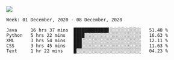 <!--
**Mat2ja/Mat2ja** is a ✨ _special_ ✨ repository because its `README.md` (this file) appears on your GitHub profile.

Here are some ideas to get you started:

- 🔭 I’m currently working on ...
- 🌱 I’m currently learning ...
- 👯 I’m looking to collaborate on ...
- 🤔 I’m looking for help with ...
- 💬 Ask me about ...
- 📫 How to reach me: ...
- 😄 Pronouns: ...
- ⚡ Fun fact: ...
-->

<img src='https://media.giphy.com/media/xT9IgG50Fb7Mi0prBC/giphy.gif'>

<!--START_SECTION:waka-->
```text
Week: 01 December, 2020 - 08 December, 2020

Java     16 hrs 37 mins  █████████████░░░░░░░░░░░░   51.48 % 
Python   5 hrs 22 mins   ████░░░░░░░░░░░░░░░░░░░░░   16.63 % 
XML      3 hrs 54 mins   ███░░░░░░░░░░░░░░░░░░░░░░   12.11 % 
CSS      3 hrs 45 mins   ███░░░░░░░░░░░░░░░░░░░░░░   11.63 % 
Text     1 hr 22 mins    █░░░░░░░░░░░░░░░░░░░░░░░░   04.23 % 
```
<!--END_SECTION:waka-->

